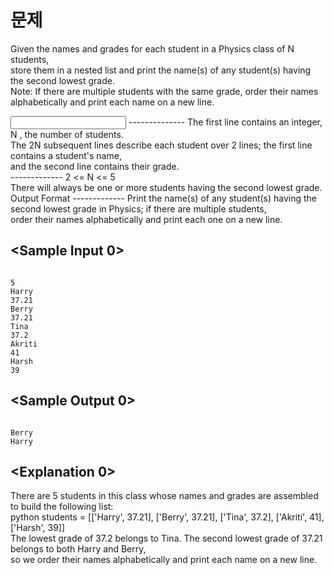 문제
====
Given the names and grades for each student in a Physics class of N students,<br>
store them in a nested list and print the name(s) of any student(s) having the second lowest grade.<br>
Note: If there are multiple students with the same grade, order their names alphabetically and print each name on a new line.

<Input Format>
--------------
The first line contains an integer, N , the number of students.<br>
The 2N subsequent lines describe each student over 2 lines; the first line contains a student's name, <br>
and the second line contains their grade.<br>
  
<Constraints>
-------------
2 <= N <= 5<br>
There will always be one or more students having the second lowest grade.<br>
Output Format
-------------
Print the name(s) of any student(s) having the second lowest grade in Physics; if there are multiple students,<br>
order their names alphabetically and print each one on a new line.<br>

<Sample Input 0>
----------------
<pre><code>
5
Harry
37.21
Berry
37.21
Tina
37.2
Akriti
41
Harsh
39
</code></pre>
<Sample Output 0>
----------------
<pre><code>
Berry
Harry
</code></pre>
<Explanation 0>
----------------
There are 5 students in this class whose names and grades are assembled to build the following list:<br>
python students = [['Harry', 37.21], ['Berry', 37.21], ['Tina', 37.2], ['Akriti', 41], ['Harsh', 39]]<br>
The lowest grade of 37.2 belongs to Tina. The second lowest grade of 37.21 belongs to both Harry and Berry, <br>
so we order their names alphabetically and print each name on a new line.<br>
